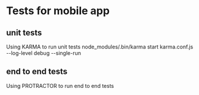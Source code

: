 # Tests for mobile app

## unit tests
Using KARMA to run unit tests
node_modules/.bin/karma start karma.conf.js --log-level debug --single-run


## end to end tests
Using PROTRACTOR to run end to end tests